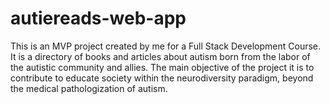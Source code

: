 # autiereads-web-app
This is an MVP project created by me for a Full Stack Development Course.
It is a directory of books and articles about autism born from the labor of the autistic community and allies.
The main objective of the project it is to contribute to educate society within the neurodiversity paradigm, beyond the medical pathologization of autism.
